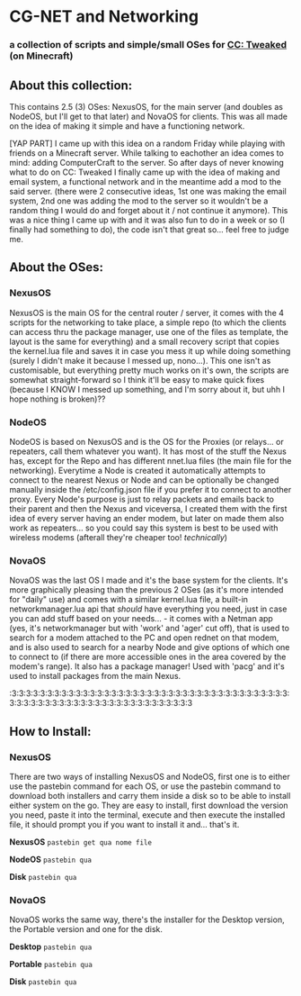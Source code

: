 # CG-NET and Networking
### a collection of scripts and simple/small OSes for [CC: Tweaked](https://modrinth.com/mod/cc-tweaked) (on Minecraft)

## About this collection:

This contains 2.5 (3) OSes: NexusOS, for the main server (and doubles as NodeOS, but I'll get to that later) and NovaOS for clients. This was all made on the idea of making it simple and have a functioning network.

[YAP PART] I came up with this idea on a random Friday while playing with friends on a Minecraft server. While talking to eachother an idea comes to mind: adding ComputerCraft to the server. So after days of never knowing what to do on CC: Tweaked I finally came up with the idea of making and email system, a functional network and in the meantime add a mod to the said server. (there were 2 consecutive ideas, 1st one was making the email system, 2nd one was adding the mod to the server so it wouldn't be a random thing I would do and forget about it / not continue it anymore). This was a nice thing I came up with and it was also fun to do in a week or so (I finally had something to do), the code isn't that great so... feel free to judge me.

## About the OSes:

### NexusOS
NexusOS is the main OS for the central router / server, it comes with the 4 scripts for the networking to take place, a simple repo (to which the clients can access thru the package manager, use one of the files as template, the layout is the same for everything) and a small recovery script that copies the kernel.lua file and saves it in case you mess it up while doing something (surely I didn't make it because I messed up, nono...). This one isn't as customisable, but everything pretty much works on it's own, the scripts are somewhat straight-forward so I think it'll be easy to make quick fixes (because I KNOW I messed up something, and I'm sorry about it, but uhh I hope nothing is broken)??

### NodeOS
NodeOS is based on NexusOS and is the OS for the Proxies (or relays... or repeaters, call them whatever you want). It has most of the stuff the Nexus has, except for the Repo and has different nnet.lua files (the main file for the networking). Everytime a Node is created it automatically attempts to connect to the nearest Nexus or Node and can be optionally be changed manually inside the /etc/config.json file if you prefer it to connect to another proxy. Every Node's purpose is just to relay packets and emails back to their parent and then the Nexus and viceversa, I created them with the first idea of every server having an ender modem, but later on made them also work as repeaters... so you could say this system is best to be used with wireless modems (afterall they're cheaper too! *technically*)

### NovaOS
NovaOS was the last OS I made and it's the base system for the clients. It's more graphically pleasing than the previous 2 OSes (as it's more intended for "daily" use) and comes with a similar kernel.lua file, a built-in networkmanager.lua api that *should* have everything you need, just in case you can add stuff based on your needs... - it comes with a Netman app (yes, it's networkmanager but with 'work' and 'ager' cut off), that is used to search for a modem attached to the PC and open rednet on that modem, and is also used to search for a nearby Node and give options of which one to connect to (if there are more accessible ones in the area covered by the modem's range). It also has a package manager! Used with 'pacg' and it's used to install packages from the main Nexus.

:3:3:3:3:3:3:3:3:3:3:3:3:3:3:3:3:3:3:3:3:3:3:3:3:3:3:3:3:3:3:3:3:3:3:3:3:3:3:3:3:3:3:3:3:3:3:3:3:3:3:3:3:3:3:3:3:3:3:3:3:3:3:3:3:3

## How to Install:

### NexusOS
There are two ways of installing NexusOS and NodeOS, first one is to either use the pastebin command for each OS, or use the pastebin command to download both installers and carry them inside a disk so to be able to install either system on the go.
They are easy to install, first download the version you need, paste it into the terminal, execute and then execute the installed file, it should prompt you if you want to install it and... that's it.

**NexusOS**
`pastebin get qua nome file`

**NodeOS**
`pastebin qua`

**Disk**
 `pastebin qua`
 

### NovaOS
NovaOS works the same way, there's the installer for the Desktop version, the Portable version and one for the disk.

**Desktop**
`pastebin qua`

**Portable**
`pastebin qua`

**Disk**
 `pastebin qua`
 

